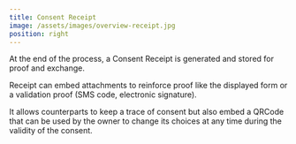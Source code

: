 ```yaml
---
title: Consent Receipt
image: /assets/images/overview-receipt.jpg
position: right
---
```


At the end of the process, a Consent Receipt is generated and stored for proof and exchange.  

Receipt can embed attachments to reinforce proof like the displayed form or a validation proof (SMS code, electronic signature).

It allows counterparts to keep a trace of consent but also embed a QRCode that can be used by the owner to change its choices at any time during the validity of the consent.